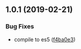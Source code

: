 ## 1.0.1 (2019-02-21)


### Bug Fixes

* compile to es5 ([f4ba0e3](https://github.com/alfa-laboratory/bem-react-classname/commit/f4ba0e3))



